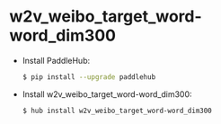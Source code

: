 # w2v_weibo_target_word-word_dim300
* Install PaddleHub: 

    ```bash
    $ pip install --upgrade paddlehub
    ```

* Install w2v_weibo_target_word-word_dim300: 

    ```bash
    $ hub install w2v_weibo_target_word-word_dim300
    ```
